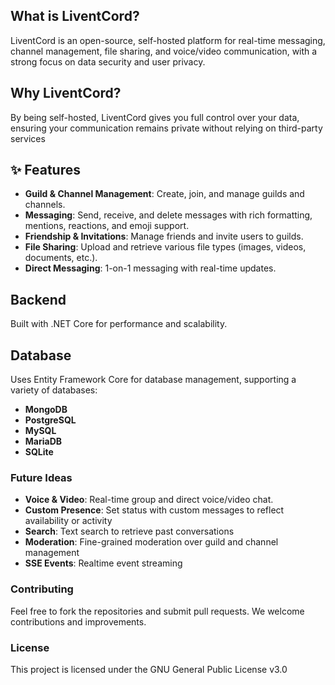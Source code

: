 ## What is LiventCord?
LiventCord is an open-source, self-hosted platform for real-time messaging, channel management, file sharing, and voice/video communication, with a strong focus on data security and user privacy.

## Why LiventCord?
By being self-hosted, LiventCord gives you full control over your data, ensuring your communication remains private without relying on third-party services

## ✨ Features

- **Guild & Channel Management**: Create, join, and manage guilds and channels.
- **Messaging**: Send, receive, and delete messages with rich formatting, mentions, reactions, and emoji support.
- **Friendship & Invitations**: Manage friends and invite users to guilds.
- **File Sharing**: Upload and retrieve various file types (images, videos, documents, etc.).
- **Direct Messaging**: 1-on-1 messaging with real-time updates.
  

## Backend 
Built with .NET Core for performance and scalability.

## Database 
Uses Entity Framework Core for database management, supporting a variety of databases:

- **MongoDB**
- **PostgreSQL**
- **MySQL**
- **MariaDB**
- **SQLite**

### Future Ideas
- **Voice & Video**: Real-time group and direct voice/video chat.
- **Custom Presence**: Set status with custom messages to reflect availability or activity
- **Search**: Text search to retrieve past conversations
-  **Moderation**: Fine-grained moderation over guild and channel management
-  **SSE Events**: Realtime event streaming

  
### Contributing

Feel free to fork the repositories and submit pull requests. We welcome contributions and improvements.

### License

This project is licensed under the GNU General Public License v3.0

